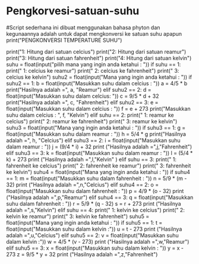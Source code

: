 # Pengkorvesi-satuan-suhu
#Script sederhana ini dibuat menggunakan bahasa phyton dan kegunaannya adalah untuk dapat mengkonversi ke satuan suhu apapun
print("PENGKONVERSI TEMPERATURE SUHU")

print("1: Hitung dari satuan celcius")
print("2: Hitung dari satuan reamur")
print("3: Hitung dari satuan fahrenheit")
print("4: Hitung dari satuan kelvin")
suhu = float(input("pilih mana yang ingin anda ketahui : "))
if suhu == 1:
         print("   1: celcius ke reamur")
         print("   2: celcius ke fahrenheit")
         print("   3: celcius ke kelvin")
         suhu2 = float(input("Mana yang ingin anda ketahui : "))
         if suhu2 == 1:
            b = float(input("Masukkan suhu dalam celcius : "))
            a = 4/5 * b
            print("Hasilnya adalah =", a, "Reamur")
         elif suhu2 == 2:
            d = float(input("Masukkan suhu dalam celcius: "))
            c = 9/5 * d + 32
            print("Hasilnya adalah =", c, "Fahrenheit")
         elif suhu2 == 3:
            e = float(input("Masukkan suhu dalam celcius : "))
            f = e + 273
            print("Masukkan suhu dalam celcius : ", f, "Kelvin")
elif suhu == 2:
          print("   1: reamur ke celcius")
          print("   2: reamur ke fahrenheit")
          print("   3: reamur ke kelvin")
          suhu3 = float(input("Mana yang ingin anda ketahui : "))
          if suhu3 == 1:
             g = float(input("Masukkan suhu dalam reamur : "))
             h = 5/4 * g
             print("Hasilnya adalah =", h, "Celcius")
          elif suhu3 == 2:
             i = float(input("Masukkan suhu dalam reamur : "))
             j = (9/4 * i) + 32
             print ("Hasilnya adalah =",j,"Fahrenheit")
          elif suhu3 == 3:
             k = float(input("Masukkan suhu dalam reamur : "))
             l = (5/4 * k) + 273
             print ("Hasilnya adalah =",l,"Kelvin" )
elif suhu == 3:
          print("   1: fahrenheit ke celcius")
          print("   2: fahrenheit ke reamur")
          print("   3: fahrenheit ke kelvin")
          suhu4 = float(input("Mana yang ingin anda ketahui : "))
          if suhu4 == 1:
             m = float(input("Masukkan suhu dalam fahrenheit : "))
             n = 5/9 * (m - 32)
             print ("Hasilnya adalah =",n,"Celcius")
          elif suhu4 == 2:
             o = float(input("Masukkan suhu dalam fahrenheit : "))
             p = 4/9 * (o - 32)
             print ("Hasilnya adalah =",p,"Reamur")
          elif suhu4 == 3:
             q = float(input("Masukkan suhu dalam fahrenheit : "))
             r = 5/9 * (q - 32)
             s = r + 273
             print ("Hasilnya adalah =",s,"Kelvin")
elif suhu == 4:
           print("   1: kelvin ke celcius")
           print("   2: kelvin ke reamur")
           print("   3: kelvin ke fahrenheit")
           suhu5 = float(input("Mana yang ingin anda ketahui : "))
           if suhu5 == 1:
             t = float(input("Masukkan suhu dalam kelvin :"))
             u = t - 273
             print ("Hasilnya adalah =",u,"Celcius") 
           elif suhu5 == 2:
             v = float(input("Masukkan suhu dalam kelvin :"))
             w = 4/5 * (v - 273)
             print ("Hasilnya adalah =",w,"Reamur")
           elif suhu5 == 3: 
             x = float(input("Masukkan suhu dalam kelvin : "))
             y = x - 273
             z = 9/5 * y + 32
             print ("Hasilnya adalah =",z,"Fahrenheit")
